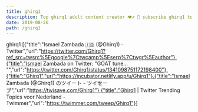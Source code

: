 ```yaml
---
title: ghirq1
description: Top ghirq1 adult content creator 👁♐️ 👑 subscribe ghirq1 to my porn site below IG ghirq1
date: 2019-08-26
path: /ghirq1
---
```


ghirq1
[{"title":"Ismael Zambada 🇮🇶 (@Ghirq1) · Twitter","url":"https://twitter.com/Ghirq1?ref_src=twsrc%5Egoogle%7Ctwcamp%5Eserp%7Ctwgr%5Eauthor"},{"title":"Ismael Zambada on Twitter: \"GOAT tune… \"","url":"https://twitter.com/Ghirq1/status/1341098751172198400"},{"title":"Ghirq1","url":"https://incubator.netlify.app/u/Ghirq1"},{"title":"Ismael Zambada (@Ghirq1) のツイート - ツイセーブ","url":"https://twisave.com/Ghirq1"},{"title":"Ghirq1 | Twitter Trending Topics voor Nederland - Twimmer","url":"https://twimmer.com/tweep/Ghirq1"}]

